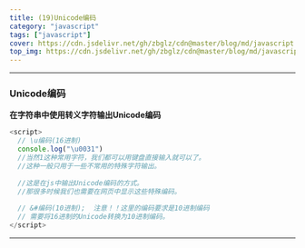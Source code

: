 ```yaml
---
title: (19)Unicode编码
category: "javascript"
tags: ["javascript"]
cover: https://cdn.jsdelivr.net/gh/zbglz/cdn@master/blog/md/javascript.svg
top_img: https://cdn.jsdelivr.net/gh/zbglz/cdn@master/blog/md/javascript.svg
---
```


***

### Unicode编码

**在字符串中使用转义字符输出Unicode编码**


```js js
<script>
  // \u编码(16进制)
  console.log("\u0031")
  //当然1这种常用字符，我们都可以用键盘直接输入就可以了。
  //这种一般只用于一些不常用的特殊字符输出。
  
  //这是在js中输出Unicode编码的方式。
  //那很多时候我们也需要在网页中显示这些特殊编码。
  
  // &#编码(10进制);  注意！！这里的编码要求是10进制编码
  // 需要将16进制的Unicode转换为10进制编码。
</script>
```


***
